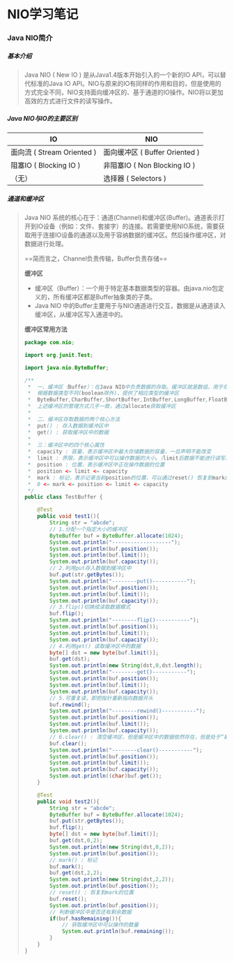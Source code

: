 # NIO学习笔记

### Java NIO简介

##### 基本介绍

> Java NIO ( New IO ) 是从Java1.4版本开始引入的一个新的IO API，可以替代标准的Java IO API。NIO与原来的IO有同样的作用和目的，但是使用的方式完全不同，NIO支持面向缓冲区的、基于通道的IO操作。NIO将以更加高效的方式进行文件的读写操作。

##### Java NIO与IO的主要区别

| IO                         | NIO                            |
| -------------------------- | ------------------------------ |
| 面向流 ( Stream Oriented ) | 面向缓冲区 ( Buffer Oriented ) |
| 阻塞IO ( Blocking IO )     | 非阻塞IO ( Non Blocking IO )   |
| （无）                     | 选择器 ( Selectors )           |

##### 通道和缓冲区

> Java NIO 系统的核心在于：通道(Channel)和缓冲区(Buffer)。通道表示打开到IO设备（例如：文件、套接字）的连接。若需要使用NIO系统，需要获取用于连接IO设备的通道以及用于容纳数据的缓冲区。然后操作缓冲区，对数据进行处理。
>
> ==简而言之，Channel负责传输，Buffer负责存储==
>
> **缓冲区**
>
> * 缓冲区（Buffer）：一个用于特定基本数据类型的容器。由java.nio包定义的，所有缓冲区都是Buffer抽象类的子类。
> * Java NIO 中的Buffer主要用于与NIO通道进行交互，数据是从通道读入缓冲区，从缓冲区写入通道中的。
>
> **缓冲区常用方法**
>
> ```java
> package com.nio;
> 
> import org.junit.Test;
> 
> import java.nio.ByteBuffer;
> 
> /**
>  *  一、缓冲区（Buffer）：在Java NIO中负责数据的存取。缓冲区就是数组，用于存储不同数据类型的数据
>  *  根据数据类型不同(boolean除外)，提供了相应类型的缓冲区
>  *  ByteBuffer,CharBuffer,ShortBuffer,IntBuffer,LongBuffer,FloatBuffer,DoubleBuffer
>  *  上述缓冲区的管理方式几乎一致，通过allocate获取缓冲区
>  *
>  *  二、缓冲区存取数据的两个核心方法
>  *  put() : 存入数据到缓冲区中
>  *  get() : 获取缓冲区中的数据
>  *
>  *  三：缓冲区中的四个核心属性
>  *  capacity : 容量，表示缓冲区中最大存储数据的容量，一旦声明不能改变
>  *  limit : 界限，表示缓冲区中可以操作数据的大小。（limit后数据不能进行读写）
>  *  position : 位置，表示缓冲区中正在操作数据的位置
>  *  position <= limit <= capacity
>  *  mark : 标记，表示记录当前position的位置，可以通过reset() 恢复到mark的位置
>  *  0 <= mark <= position <= limit <= capacity
>  */
> public class TestBuffer {
> 
>     @Test
>     public void test1(){
>         String str = "abcde";
>         // 1.分配一个指定大小的缓冲区
>         ByteBuffer buf = ByteBuffer.allocate(1024);
>         System.out.println("-------------------");
>         System.out.println(buf.position());
>         System.out.println(buf.limit());
>         System.out.println(buf.capacity());
>         // 2.利用put存入数据到缓冲区中
>         buf.put(str.getBytes());
>         System.out.println("--------put()-----------");
>         System.out.println(buf.position());
>         System.out.println(buf.limit());
>         System.out.println(buf.capacity());
>         // 3.flip()切换成读取数据模式
>         buf.flip();
>         System.out.println("--------flip()-----------");
>         System.out.println(buf.position());
>         System.out.println(buf.limit());
>         System.out.println(buf.capacity());
>         // 4.利用get() 读取缓冲区中的数据
>         byte[] dst = new byte[buf.limit()];
>         buf.get(dst);
>         System.out.println(new String(dst,0,dst.length));
>         System.out.println("--------get()-----------");
>         System.out.println(buf.position());
>         System.out.println(buf.limit());
>         System.out.println(buf.capacity());
>         // 5.可重复读，即把指针重新指向数据开头
>         buf.rewind();
>         System.out.println("--------rewind()-----------");
>         System.out.println(buf.position());
>         System.out.println(buf.limit());
>         System.out.println(buf.capacity());
>         // 6.clear() : 清空缓冲区，但是缓冲区中的数据依然存在，但是处于“被遗忘”状态，指针指向了缓冲区开头
>         buf.clear();
>         System.out.println("--------clear()-----------");
>         System.out.println(buf.position());
>         System.out.println(buf.limit());
>         System.out.println(buf.capacity());
>         System.out.println((char)buf.get());
>     }
> 
>     @Test
>     public void test2(){
>         String str = "abcde";
>         ByteBuffer buf = ByteBuffer.allocate(1024);
>         buf.put(str.getBytes());
>         buf.flip();
>         byte[] dst = new byte[buf.limit()];
>         buf.get(dst,0,2);
>         System.out.println(new String(dst,0,2));
>         System.out.println(buf.position());
>         // mark() : 标记
>         buf.mark();
>         buf.get(dst,2,2);
>         System.out.println(new String(dst,2,2));
>         System.out.println(buf.position());
>         // reset() : 恢复到mark的位置
>         buf.reset();
>         System.out.println(buf.position());
>         // 判断缓冲区中是否还有剩余数据
>         if(buf.hasRemaining()){
>             // 获取缓冲区中可以操作的数量
>             System.out.println(buf.remaining());
>         }
>     }
> }
> ```
>
> 

